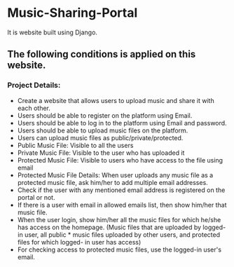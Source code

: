 # Music-Sharing-Portal
It is  website built using Django.

## The following conditions is applied on this website.
### Project Details:

* Create a website that allows users to upload music and share it with each other.
* Users should be able to register on the platform using Email.
* Users should be able to log in to the platform using Email and password.
* Users should be able to upload music files on the platform.
* Users can upload music files as public/private/protected.
* Public Music File: Visible to all the users
* Private Music File: Visible to the user who has uploaded it
* Protected Music File: Visible to users who have access to the file using email
* Protected Music File Details:
  When user uploads any music file as a protected music file, ask him/her to add multiple email addresses.
* Check if the user with any mentioned email address is registered on the portal or not.
* If there is a user with email in allowed emails list, then show him/her that music file.
* When the user login, show him/her all the music files for which he/she has access on the homepage. (Music files that are uploaded by logged-in user, all public * music files uploaded by other users, and protected files for which logged- in user has access)
* For checking access to protected music files, use the logged-in user's email.

